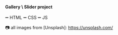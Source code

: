 #### Gallery \ Slider project

➖ HTML
➖ CSS
➖ JS

📷 all images from [Unsplash]: https://unsplash.com/



